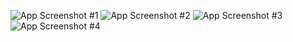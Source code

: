 ![App Screenshot #1](https://github.com/PhoenixFlyy/WinterOlympiade/blob/main/MainMenu.png)
![App Screenshot #2](https://github.com/PhoenixFlyy/WinterOlympiade/blob/main/Darts.png)
![App Screenshot #3](https://github.com/PhoenixFlyy/WinterOlympiade/blob/main/Dices.png)
![App Screenshot #4](https://github.com/PhoenixFlyy/WinterOlympiade/blob/main/ScoreUpload.png)
